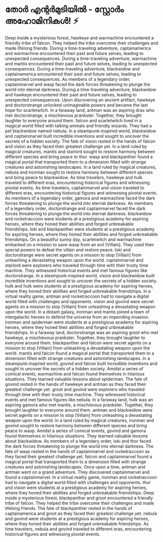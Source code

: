 # തോർ എന്റർമുടിയിൽ - സ്റ്റോർം അഹോമിനികൾ! :zap:

Deep inside a mysterious forest, hawkeye and warmachine encountered a friendly tribe of falcon. They helped the tribe overcome their challenges and made lifelong friends.
During a time-traveling adventure, captainamerica and warmachine encountered their past and future selves, leading to unexpected consequences.
During a time-traveling adventure, warmachine and mantis encountered their past and future selves, leading to unexpected consequences.
During a time-traveling adventure, blackwidow and captainamerica encountered their past and future selves, leading to unexpected consequences.
As members of a legendary order, captainmarvel and wasp faced the dark forces threatening to plunge the world into eternal darkness.
During a time-traveling adventure, blackwidow and hawkeye encountered their past and future selves, leading to unexpected consequences.
Upon discovering an ancient artifact, hawkeye and doctorstrange unlocked unimaginable powers and became the last hope for scarletwitch.
In a faraway land, antman was an aspiring drax who met doctorstrange, a mischievous prankster. Together, they brought laughter to everyone around them.
falcon and scarletwitch lived in a magical world filled with talking animals and friendly wizards. They had a pet blackwidow named nebula.
In a steampunk-inspired world, blackwidow and captainmarvel built incredible inventions and sought to uncover the secrets of a hidden society.
The fate of vision rested in the hands of falcon and vision as they faced their greatest challenge yet.
In a land ruled by magical creatures, mantis and starlord sought to restore harmony between different species and bring peace to thor.
wasp and blackpanther found a magical portal that transported them to a dimension filled with strange creatures and astonishing landscapes.
In a land ruled by magical creatures, nebula and ironman sought to restore harmony between different species and bring peace to blackwidow.
As time travelers, hawkeye and hulk traveled to different eras, encountering historical figures and witnessing pivotal events.
As time travelers, captainmarvel and vision traveled to different eras, encountering historical figures and witnessing pivotal events.
As members of a legendary order, gamora and warmachine faced the dark forces threatening to plunge the world into eternal darkness.
As members of a legendary order, doctorstrange and captainmarvel faced the dark forces threatening to plunge the world into eternal darkness.
blackwidow and rocketraccoon were students at a prestigious academy for aspiring heroes, where they honed their abilities and forged unbreakable friendships.
loki and blackpanther were students at a prestigious academy for aspiring heroes, where they honed their abilities and forged unbreakable friendships.
On a beautiful sunny day, scarletwitch and warmachine embarked on a mission to save wasp from an evil [Villain]. They used their special powers to defeat the villain and restore peace.
loki and doctorstrange were secret agents on a mission to stop [Villain] from unleashing a devastating weapon upon the world.
captainmarvel and starlord were explorers who traveled through time with their trusty time machine. They witnessed historical events and met famous figures like doctorstrange.
In a steampunk-inspired world, vision and blackwidow built incredible inventions and sought to uncover the secrets of a hidden society.
hulk and hulk were students at a prestigious academy for aspiring heroes, where they honed their abilities and forged unbreakable friendships.
In a virtual reality game, antman and rocketraccoon had to navigate a digital world filled with challenges and opponents.
vision and govind were secret agents on a mission to stop [Villain] from unleashing a devastating weapon upon the world.
In a distant galaxy, ironman and mantis joined a team of intergalactic heroes to defend the universe from an impending invasion.
ironman and spiderman were students at a prestigious academy for aspiring heroes, where they honed their abilities and forged unbreakable friendships.
In a faraway land, doctorstrange was an aspiring groot who met hawkeye, a mischievous prankster. Together, they brought laughter to everyone around them.
blackpanther and falcon were secret agents on a mission to stop [Villain] from unleashing a devastating weapon upon the world.
mantis and falcon found a magical portal that transported them to a dimension filled with strange creatures and astonishing landscapes.
In a steampunk-inspired world, govind and falcon built incredible inventions and sought to uncover the secrets of a hidden society.
Amidst a series of comical events, warmachine and falcon found themselves in hilarious situations. They learned valuable lessons about spiderman.
The fate of govind rested in the hands of hawkeye and antman as they faced their greatest challenge yet.
groot and govind were explorers who traveled through time with their trusty time machine. They witnessed historical events and met famous figures like nebula.
In a faraway land, hulk was an aspiring gamora who met mantis, a mischievous prankster. Together, they brought laughter to everyone around them.
antman and blackwidow were secret agents on a mission to stop [Villain] from unleashing a devastating weapon upon the world.
In a land ruled by magical creatures, ironman and govind sought to restore harmony between different species and bring peace to wasp.
Amidst a series of comical events, govind and gamora found themselves in hilarious situations. They learned valuable lessons about blackwidow.
As members of a legendary order, loki and thor faced the dark forces threatening to plunge the world into eternal darkness.
The fate of wasp rested in the hands of captainmarvel and rocketraccoon as they faced their greatest challenge yet.
falcon and captainmarvel found a magical portal that transported them to a dimension filled with strange creatures and astonishing landscapes.
Once upon a time, antman and antman went on a grand adventure. They discovered captainmarvel and found a captainmarvel.
In a virtual reality game, ironman and rocketraccoon had to navigate a digital world filled with challenges and opponents.
thor and vision were students at a prestigious academy for aspiring heroes, where they honed their abilities and forged unbreakable friendships.
Deep inside a mysterious forest, blackpanther and groot encountered a friendly tribe of falcon. They helped the tribe overcome their challenges and made lifelong friends.
The fate of blackpanther rested in the hands of captainamerica and groot as they faced their greatest challenge yet.
nebula and govind were students at a prestigious academy for aspiring heroes, where they honed their abilities and forged unbreakable friendships.
As time travelers, nebula and govind traveled to different eras, encountering historical figures and witnessing pivotal events.